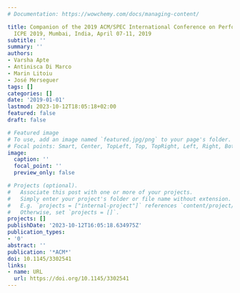 ```yaml
---
# Documentation: https://wowchemy.com/docs/managing-content/

title: Companion of the 2019 ACM/SPEC International Conference on Performance Engineering,
  ICPE 2019, Mumbai, India, April 07-11, 2019
subtitle: ''
summary: ''
authors:
- Varsha Apte
- Antinisca Di Marco
- Marin Litoiu
- José Merseguer
tags: []
categories: []
date: '2019-01-01'
lastmod: 2023-10-12T18:05:18+02:00
featured: false
draft: false

# Featured image
# To use, add an image named `featured.jpg/png` to your page's folder.
# Focal points: Smart, Center, TopLeft, Top, TopRight, Left, Right, BottomLeft, Bottom, BottomRight.
image:
  caption: ''
  focal_point: ''
  preview_only: false

# Projects (optional).
#   Associate this post with one or more of your projects.
#   Simply enter your project's folder or file name without extension.
#   E.g. `projects = ["internal-project"]` references `content/project/deep-learning/index.md`.
#   Otherwise, set `projects = []`.
projects: []
publishDate: '2023-10-12T16:05:18.634975Z'
publication_types:
- '0'
abstract: ''
publication: '*ACM*'
doi: 10.1145/3302541
links:
- name: URL
  url: https://doi.org/10.1145/3302541
---
```

